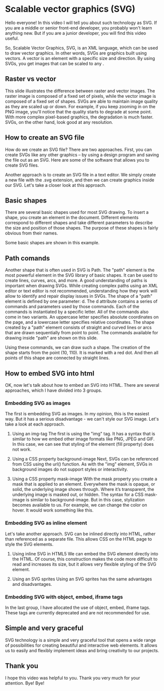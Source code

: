 # Scalable vector graphics (SVG)
Hello everyone! In this video I will tell you about such technology as SVG. If you are a middle or senior front-end developer, you probably won't learn anything new. But if you are a junior developer, you will find this video useful.

So, Scalable Vector Graphics, SVG, is an XML language, which can be used to draw vector graphics. In other words, SVGs are graphics built using vectors. A vector is an element with a specific size and direction. By using SVGs, you get images that can be scaled to any .

## Raster vs vector
This slide illustrates the difference between raster and vector images. The raster image is composed of a fixed set of pixels, while the vector image is composed of a fixed set of shapes. SVGs are able to maintain image quality as they are scaled up or down. For example, if you keep zooming in on the PNG image, you'll notice that the quality starts to degrade at some point. With more complex pixel-based graphics, the degradation is much faster. SVGs, on the other hand, look good at any resolution.

## How to create an SVG file
How do we create an SVG file? There are two approaches. First, you can create SVGs like any other graphics – by using a design program and saving the file out as an SVG. Here are some of the software that allows you to create SVG files. 

Another approach is to create an SVG file in a text editor. We simply create a new file with the .svg extension, and then we can create graphics inside our SVG. Let's take a closer look at this approach. 

## Basic shapes
There are several basic shapes used for most SVG drawing. To insert a shape, you create an element in the document. Different elements correspond to different shapes and take different parameters to describe the size and position of those shapes. The purpose of these shapes is fairly obvious from their names.

Some basic shapes are shown in this example.

## Path comands
Another shape that is often used in SVG is Path. The "path" element is the most powerful element in the SVG library of basic shapes. It can be used to create lines, curves, arcs, and more. A good understanding of paths is important when drawing SVGs. While creating complex paths using an XML editor or text editor is not recommended, understanding how they work will allow to identify and repair display issues in SVGs. The shape of a "path" element is defined by one parameter: d. The d attribute contains a series of commands and parameters used by those commands. Each of the commands is instantiated by a specific letter. All of the commands also come in two variants. An uppercase letter specifies absolute coordinates on the page, and a lowercase letter specifies relative coordinates. The shape created by a "path" element consists of straight and curved lines or arcs that are drawn sequentially from point to point. The commands available for drawing inside "path" are shown on this slide. 

Using these commands, we can draw such a shape. The creation of the shape starts from the point (10, 110). It is marked with a red dot. And then all points of this shape are connected by straight lines. 

## How to embed SVG into html
OK, now let's talk about how to embed an SVG into HTML. There are several approaches, which I have divided into 3 groups.

### Embedding SVG as images
The first is embedding SVG as images. In my opinion, this is the easiest way. But it has a serious disadvantage - we can't style our SVG image. Let's take a look at each approach.

1. Using an img-tag
The first is using the "img" tag. It has a syntax that is similar to how we embed other image formats like PNG, JPEG and GIF. In this case, we can see that styling of the element (fill property) does not work. 

2. Using a CSS property background-image
Next, SVGs can be referenced from CSS using the url() function. As with the "img" element, SVGs in background images do not support styles or interactivity.

3. Using a CSS property mask-image
With the mask property you create a mask that is applied to an element. Everywhere the mask is opaque, or solid, the underlying image shows through. Where it’s transparent, the underlying image is masked out, or hidden. The syntax for a CSS mask-image is similar to background-image. But in this case, stylization becomes available to us. For example, we can change the color on hover. It would work something like this.

### Embedding SVG as inline element
Let's take another approach. SVG can be inlined directly into HTML, rather than referenced as a separate file. This allows CSS on the HTML page to style the SVG elements.

1. Using inline SVG in HTML5
We can embed the SVG element directly into the HTML. Of course, this construction makes the code more difficult to read and increases its size, but it allows very flexible styling of the SVG element. 

2. Using an SVG sprites
Using an SVG sprites has the same advantages and disadvantages. 

### Embedding SVG with object, embed, iframe tags
In the last group, I have allocated the use of object, embed, iframe tags. These tags are currently deprecated and are not recommended for use. 

## Simple and very graceful
SVG technology is a simple and very graceful tool that opens a wide range of possibilities for creating beautiful and interactive web elements. It allows us to easily and flexibly implement ideas and bring creativity to our projects. 

## Thank you
I hope this video was helpful to you. Thank you very much for your attention. Bye! Bye!
